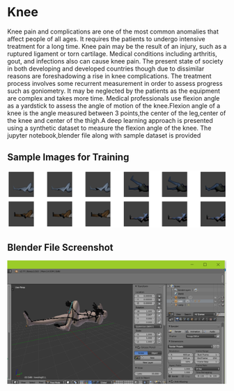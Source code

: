 # Knee
Knee pain and complications are one of the most common anomalies that affect people of all
ages. It requires the patients to undergo intensive treatment for a long time. Knee pain may be
the result of an injury, such as a ruptured ligament or torn cartilage. Medical conditions including
arthritis, gout, and infections also can cause knee pain. The present state of society in both
developing and developed countries though due to dissimilar reasons are foreshadowing a rise
in knee complications. The treatment process involves some recurrent measurement in order to
assess progress such as goniometry. It may be neglected by the patients as the equipment are
complex and takes more time. Medical professionals use flexion angle as a yardstick to assess
the angle of motion of the knee.Flexion angle of a knee is the angle measured between 3
points,the center of the leg,center of the knee and center of the thigh.A deep learning approach is presented using a synthetic dataset to
measure the flexion angle of the knee.
The jupyter notebook,blender file along with sample dataset is provided

## Sample Images for Training
![Image1](https://github.com/SoumyadeepJana/Knee/blob/master/sample%20training%20image.png)

## Blender File Screenshot
![Image](https://github.com/SoumyadeepJana/Knee/blob/master/blender%20image.png)

